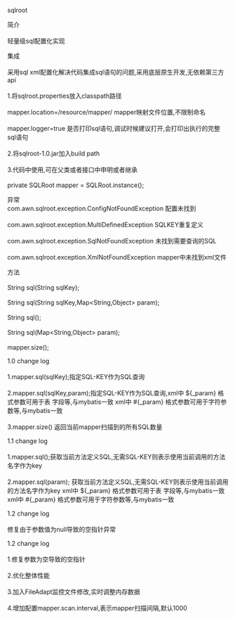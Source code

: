 sqlroot  

简介<br/>   
轻量级sql配置化实现<br/>   

集成<br/>   
采用sql xml配置化解决代码集成sql语句的问题,采用底层原生开发,无依赖第三方api<br/>  
1.将sqlroot.properties放入classpath路径<br/>  
mapper.location=/resource/mapper/ mapper映射文件位置,不限制命名<br/>  
mapper.logger=true 是否打印sql语句,调试时候建议打开,会打印出执行的完整sql语句<br/>   
2.将sqlroot-1.0.jar加入build path<br/>  
3.代码中使用,可在父类或者接口中申明或者继承<br/>  
private SQLRoot mapper = SQLRoot.instance();<br/>  

异常<br/>
com.awn.sqlroot.exception.ConfigNotFoundException 配置未找到<br/>  
com.awn.sqlroot.exception.MultiDefinedException SQLKEY重复定义<br/>  
com.awn.sqlroot.exception.SqlNotFoundException 未找到需要查询的SQL<br/>  
com.awn.sqlroot.exception.XmlNotFoundException mapper中未找到xml文件<br/>  

方法<br/>   
String sql(String sqlKey);<br/>   
String sql(String sqlKey,Map<String,Object> param);<br/>   
String sql();<br/>   
String sql(Map<String,Object> param);<br/>   
mapper.size();<br/>   


1.0 change log<br/>   
1.mapper.sql(sqlKey);指定SQL-KEY作为SQL查询<br/>   
2.mapper.sql(sqlKey,param);指定SQL-KEY作为SQL查询,xml中 ${_param} 格式参数可用于表 字段等,与mybatis一致 xml中 #{_param} 格式参数可用于字符参数等,与mybatis一致<br/>   
3.mapper.size() 返回当前mapper扫描到的所有SQL数量<br/>   


1.1 change log<br/>   
1.mapper.sql();获取当前方法定义SQL,无需SQL-KEY则表示使用当前调用的方法名字作为key<br/>   
2.mapper.sql(param); 获取当前方法定义SQL,无需SQL-KEY则表示使用当前调用的方法名字作为key xml中 ${_param} 格式参数可用于表 字段等,与mybatis一致 xml中 #{_param} 格式参数可用于字符参数等,与mybatis一致<br/>   

1.2 change log<br/>   
修复由于参数值为null导致的空指针异常<br/>   

1.2 change log<br/>   
1.修复参数为空导致的空指针<br/>   
2.优化整体性能<br/>   
3.加入FileAdapt监控文件修改,实时调整内存数据 <br/>  
4.增加配置mapper.scan.interval,表示mapper扫描间隔,默认1000<br/>   
